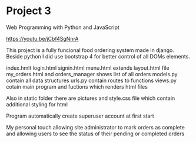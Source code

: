 # Project 3

Web Programming with Python and JavaScript

https://youtu.be/jCbf4SgNnrA

This project is a fully funcional food ordering system made in django.
Beside python I did use bootstrap 4 for better control of all DOMs elements.



index.hmlt login.html signin.html menu.html extends layout.html file 
my_orders.html and orders_manager shows list of all orders
models.py contain all data structures
urls.py contain routes to functions
views.py cotain main program and fuctions which renders html files

Also in static folder there are pictures and style.css file which contain additional styling for html 

Program automatically create superuser account at first start

My personal touch allowing site administrator to mark orders as complete and allowing users to see the status of their pending or completed orders
